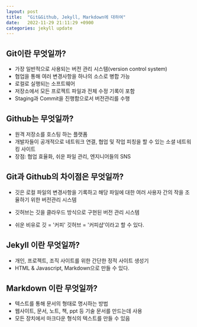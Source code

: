 ```yaml
---
layout: post
title:  "Git&Github, Jekyll, Markdown에 대하여"
date:   2022-11-29 21:11:29 +0900
categories: jekyll update
---
```

## Git이란 무엇일까?

- 가장 일반적으로 사용되는 버전 관리 시스템(version control system)
- 협업을 통해 여러 변경사항을 하나의 소스로 병합 가능
- 로컬로 실행되는 소프트웨어
- 저장소에서 모든 프로젝트 파일과 전체 수정 기록이 포함
- Staging과 Commit을 진행함으로서 버전관리를 수행

## Github는 무엇일까?

- 원격 저장소를 호스팅 하는 플랫폼
- 개발자들이 공개적으로 네트워크 연결, 협업 및 작업 피칭을 할 수 있는 소셜 네트워킹 사이트
- 장점: 협업 효율화, 쉬운 파일 관리, 엔지니어들의 SNS

## Git과 Github의 차이점은 무엇일까?
- 깃은 로컬 파일의 변경사항을 기록하고 해당 파일에 대한 여러 사용자 간의 작을 조율하기 위한 버전관리 시스템
- 깃허브는 깃을 클라우드 방식으로 구현된 버전 관리 시스템

- 쉬운 비유로 깃 = '커피' 깃허브 = '커피샵'이라고 할 수 있다. 

## Jekyll 이란 무엇일까?

- 개인, 프로젝트, 조직 사이트를 위한 간단한 정적 사이트 생성기
- HTML & Javascript, Markdown으로 만들 수 있다.

## Markdown 이란 무엇일까?

- 텍스트를 통해 문서의 형태로 명시하는 방법
- 웹사이트, 문서, 노트, 책, ppt 등 기술 문서를 만드는데 사용
- 모든 장치에서 마크다운 형식의 텍스트를 만들 수 있음

[jekyll-docs]: https://jekyllrb.com/docs/home
[jekyll-gh]:   https://github.com/jekyll/jekyll
[jekyll-talk]: https://talk.jekyllrb.com/
